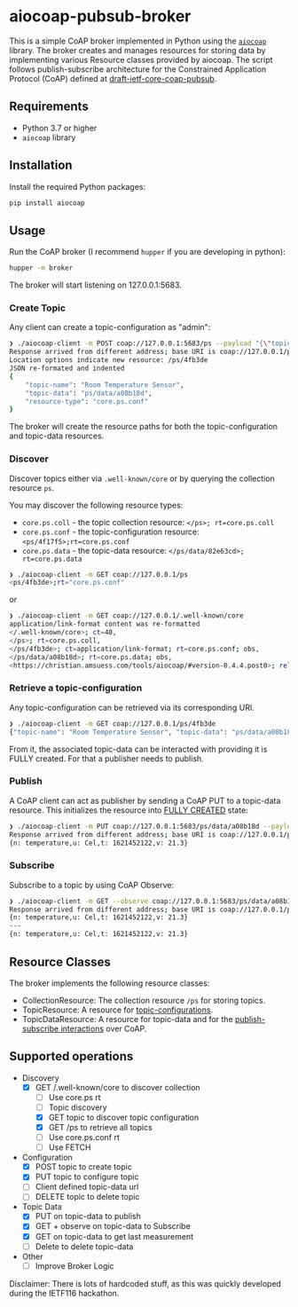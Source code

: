 # aiocoap-pubsub-broker

This is a simple CoAP broker implemented in Python using the [`aiocoap`](https://github.com/chrysn/aiocoap) library. The broker creates and manages resources for storing data by implementing various Resource classes provided by aiocoap. The script follows publish-subscribe architecture for the Constrained Application Protocol (CoAP) defined at [draft-ietf-core-coap-pubsub](https://datatracker.ietf.org/doc/draft-ietf-core-coap-pubsub/).

## Requirements

- Python 3.7 or higher
- `aiocoap` library


## Installation

Install the required Python packages:

```sh
pip install aiocoap
```

## Usage

Run the CoAP broker (I recommend `hupper` if you are developing in python):

```sh
hupper -m broker
```

The broker will start listening on 127.0.0.1:5683.

### Create Topic

Any client can create a topic-configuration as "admin":

```sh
❯ ./aiocoap-client -m POST coap://127.0.0.1:5683/ps --payload "{\"topic-name\": \"Room Temperature Sensor\", \"resource-type\": \"core.ps.conf\", \"media-type\": \"application/json\", \"target-attribute\": \"temperature\", \"expiration-date\": \"2023-04-05T23:59:59Z\", \"max-subscribers\": 100}"
Response arrived from different address; base URI is coap://127.0.0.1/ps
Location options indicate new resource: /ps/4fb3de
JSON re-formated and indented
{
    "topic-name": "Room Temperature Sensor",
    "topic-data": "ps/data/a08b18d",
    "resource-type": "core.ps.conf"
}
```

The broker will create the resource paths for both the topic-configuration and topic-data resources.

### Discover

Discover topics either via `.well-known/core` or by querying the collection resource `ps`.

You may discover the following resource types:
- `core.ps.coll` - the topic collection resource: `</ps>; rt=core.ps.coll`
- `core.ps.conf` - the topic-configuration resource: `<ps/4f17f5>;rt=core.ps.conf`
- `core.ps.data` - the topic-data resource: `</ps/data/82e63cd>; rt=core.ps.data`

```sh
❯ ./aiocoap-client -m GET coap://127.0.0.1/ps
<ps/4fb3de>;rt="core.ps.conf"
```

or

```sh
❯ ./aiocoap-client -m GET coap://127.0.0.1/.well-known/core
application/link-format content was re-formatted
</.well-known/core>; ct=40,
</ps>; rt=core.ps.coll,
</ps/4fb3de>; ct=application/link-format; rt=core.ps.conf; obs,
</ps/data/a08b18d>; rt=core.ps.data; obs,
<https://christian.amsuess.com/tools/aiocoap/#version-0.4.4.post0>; rel=impl-info
```

### Retrieve a topic-configuration

Any topic-configuration can be retrieved via its corresponding URI.

```sh
❯ ./aiocoap-client -m GET coap://127.0.0.1/ps/4fb3de
{"topic-name": "Room Temperature Sensor", "topic-data": "ps/data/a08b18d", "resource-type": "core.ps.conf"}
```

From it, the associated topic-data can be interacted with providing it is FULLY created. For that a publisher needs to publish.

### Publish

A CoAP client can act as publisher by sending a CoAP PUT to a topic-data resource. This initializes the resource into [FULLY CREATED](https://www.ietf.org/archive/id/draft-ietf-core-coap-pubsub-12.html#name-topic-lifecycle-2) state:

```sh
❯ ./aiocoap-client -m PUT coap://127.0.0.1:5683/ps/data/a08b18d --payload "{"n": "temperature","u": "Cel","t": 1621452122,"v": 21.3}"
Response arrived from different address; base URI is coap://127.0.0.1/ps/data/a08b18d
{n: temperature,u: Cel,t: 1621452122,v: 21.3}
```

### Subscribe

Subscribe to a topic by using CoAP Observe:

```sh
❯ ./aiocoap-client -m GET --observe coap://127.0.0.1:5683/ps/data/a08b18d
Response arrived from different address; base URI is coap://127.0.0.1/ps/data/a08b18d
{n: temperature,u: Cel,t: 1621452122,v: 21.3}
---
{n: temperature,u: Cel,t: 1621452122,v: 21.3}
```
## Resource Classes

The broker implements the following resource classes:

- CollectionResource: The collection resource `/ps` for storing topics.
- TopicResource: A resource for [topic-configurations](https://www.ietf.org/archive/id/draft-ietf-core-coap-pubsub-12.html#name-topic-properties-2).
- TopicDataResource: A resource for topic-data and for the [publish-subscribe interactions](https://www.ietf.org/archive/id/draft-ietf-core-coap-pubsub-12.html#name-topic-data-interactions-2) over CoAP.

## Supported operations

- Discovery
  - [x] GET /.well-known/core to discover collection
    - [ ] Use core.ps rt
    - [ ] Topic discovery
    - [x] GET topic to discover topic configuration
    - [x] GET /ps to retrieve all topics
    - [ ] Use core.ps.conf rt
    - [ ] Use FETCH
- Configuration
    - [x] POST topic to create topic
    - [x] PUT topic to configure topic
    - [ ] Client defined topic-data url
    - [ ] DELETE topic to delete topic
- Topic Data
    - [x] PUT on topic-data to publish
    - [x] GET + observe on topic-data to Subscribe
    - [x] GET on topic-data to get last measurement
    - [ ] Delete to delete topic-data
- Other
    - [ ] Improve Broker Logic

Disclaimer: There is lots of hardcoded stuff, as this was quickly developed during the IETF116 hackathon.

